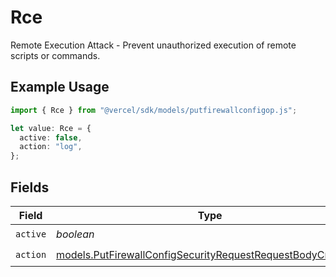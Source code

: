 # Rce

Remote Execution Attack - Prevent unauthorized execution of remote scripts or commands.

## Example Usage

```typescript
import { Rce } from "@vercel/sdk/models/putfirewallconfigop.js";

let value: Rce = {
  active: false,
  action: "log",
};
```

## Fields

| Field                                                                                                                            | Type                                                                                                                             | Required                                                                                                                         | Description                                                                                                                      |
| -------------------------------------------------------------------------------------------------------------------------------- | -------------------------------------------------------------------------------------------------------------------------------- | -------------------------------------------------------------------------------------------------------------------------------- | -------------------------------------------------------------------------------------------------------------------------------- |
| `active`                                                                                                                         | *boolean*                                                                                                                        | :heavy_check_mark:                                                                                                               | N/A                                                                                                                              |
| `action`                                                                                                                         | [models.PutFirewallConfigSecurityRequestRequestBodyCrsAction](../models/putfirewallconfigsecurityrequestrequestbodycrsaction.md) | :heavy_check_mark:                                                                                                               | N/A                                                                                                                              |
